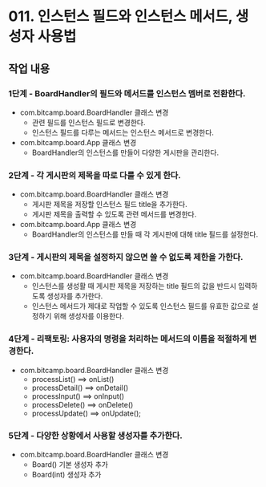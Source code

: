 # 011. 인스턴스 필드와 인스턴스 메서드, 생성자 사용법 


## 작업 내용

### 1단계 - BoardHandler의 필드와 메서드를 인스턴스 멤버로 전환한다.

- com.bitcamp.board.BoardHandler 클래스 변경
  - 관련 필드를 인스턴스 필드로 변경한다.
  - 인스턴스 필드를 다루는 메서드는 인스턴스 메서드로 변경한다.
- com.bitcamp.board.App 클래스 변경
  - BoardHandler의 인스턴스를 만들어 다양한 게시판을 관리한다.

### 2단계 - 각 게시판의 제목을 따로 다룰 수 있게 한다.

- com.bitcamp.board.BoardHandler 클래스 변경
  - 게시판 제목을 저장할 인스턴스 필드 title을 추가한다.
  - 게시판 제목을 출력할 수 있도록 관련 메서드를 변경한다.
- com.bitcamp.board.App 클래스 변경
  - BoardHandler의 인스턴스를 만들 때 각 게시판에 대해 title 필드를 설정한다.

### 3단계 - 게시판의 제목을 설정하지 않으면 쓸 수 없도록 제한을 가한다.

- com.bitcamp.board.BoardHandler 클래스 변경
  - 인스턴스를 생성활 때 게시판 제목을 저장하는 title 필드의 값을 반드시 입력하도록 생성자를 추가한다.
  - 인스턴스 메서드가 제대로 작업할 수 있도록 인스턴스 필드를 유효한 값으로 설정하기 위해 생성자를 이용한다.

### 4단계 - 리팩토링: 사용자의 명령을 처리하는 메서드의 이름을 적절하게 변경한다.

- com.bitcamp.board.BoardHandler 클래스 변경
  - processList() ==> onList()
  - processDetail() ==> onDetail()
  - processInput() ==> onInput()
  - processDelete() ==> onDelete()
  - processUpdate() ==> onUpdate();

### 5단계 - 다양한 상황에서 사용할 생성자를 추가한다.

- com.bitcamp.board.BoardHandler 클래스 변경
  - Board() 기본 생성자 추가
  - Board(int) 생성자 추가